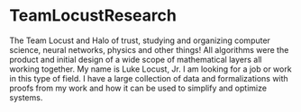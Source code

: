 # TeamLocustResearch
The Team Locust and Halo of trust, studying and organizing computer science, neural networks, physics and other things!  All algorithms were the product and initial design of a wide scope of mathematical layers all working together.  My name is Luke Locust, Jr.  I am looking for a job or work in this type of field.  I have a large collection of data and formalizations with proofs from my work and how it can be used to simplify and optimize systems.
